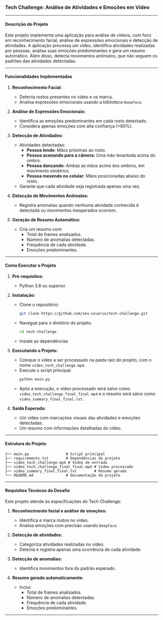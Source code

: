 ### **Tech Challenge: Análise de Atividades e Emoções em Vídeo**

---

#### **Descrição do Projeto**
Este projeto implementa uma aplicação para análise de vídeos, com foco em reconhecimento facial, análise de expressões emocionais e detecção de atividades. A aplicação processa um vídeo, identifica atividades realizadas por pessoas, analisa suas emoções predominantes e gera um resumo automático. Além disso, detecta movimentos anômalos, que não seguem os padrões das atividades detectadas.

---

#### **Funcionalidades Implementadas**
1. **Reconhecimento Facial:**
   - Detecta rostos presentes no vídeo e os marca.
   - Analisa expressões emocionais usando a biblioteca `DeepFace`.

2. **Análise de Expressões Emocionais:**
   - Identifica as emoções predominantes em cada rosto detectado.
   - Considera apenas emoções com alta confiança (>80%).

3. **Detecção de Atividades:**
   - Atividades detectadas:
     - **Pessoa lendo**: Mãos próximas ao rosto.
     - **Pessoa acenando para a câmera**: Uma mão levantada acima do ombro.
     - **Pessoa dançando**: Ambas as mãos acima dos ombros, em movimento simétrico.
     - **Pessoa mexendo no celular**: Mãos posicionadas abaixo do rosto.
   - Garante que cada atividade seja registrada apenas uma vez.

4. **Detecção de Movimentos Anômalos:**
   - Registra anomalias quando nenhuma atividade conhecida é detectada ou movimentos inesperados ocorrem.

5. **Geração de Resumo Automático:**
   - Cria um resumo com:
     - Total de frames analisados.
     - Número de anomalias detectadas.
     - Frequência de cada atividade.
     - Emoções predominantes.

---

#### **Como Executar o Projeto**
1. **Pré-requisitos:**
   - Python 3.8 ou superior.

2. **Instalação:**
   - Clone o repositório:
     ```bash
     git clone https://github.com/seu-usuario/tech-challenge.git
     ```
   - Navegue para o diretório do projeto:
     ```bash
     cd tech-challenge
     ```
   - Instale as dependências

3. **Executando o Projeto:**
   - Coloque o vídeo a ser processado na pasta raiz do projeto, com o nome `video_tech_challenge.mp4`.
   - Execute o script principal:
     ```bash
     python main.py
     ```
   - Após a execução, o vídeo processado será salvo como `video_tech_challenge_final_final.mp4` e o resumo será salvo como `video_summary_final_final.txt`.

4. **Saída Esperada:**
   - Um vídeo com marcações visuais das atividades e emoções detectadas.
   - Um resumo com informações detalhadas do vídeo.

---

#### **Estrutura do Projeto**
```plaintext
├── main.py                 # Script principal
├── requirements.txt        # Dependências do projeto
├── video_tech_challenge.mp4 # Vídeo de entrada
├── video_tech_challenge_final_final.mp4 # Vídeo processado
├── video_summary_final_final.txt        # Resumo gerado
└── README.md               # Documentação do projeto
```

---

#### **Requisitos Técnicos do Desafio**
Este projeto atende às especificações do Tech Challenge:

1. **Reconhecimento facial e análise de emoções:**
   - Identifica e marca rostos no vídeo.
   - Analisa emoções com precisão usando `DeepFace`.

2. **Detecção de atividades:**
   - Categoriza atividades realizadas no vídeo.
   - Detecta e registra apenas uma ocorrência de cada atividade.

3. **Detecção de anomalias:**
   - Identifica movimentos fora do padrão esperado.

4. **Resumo gerado automaticamente:**
   - Inclui:
     - Total de frames analisados.
     - Número de anomalias detectadas.
     - Frequência de cada atividade.
     - Emoções predominantes.

---
